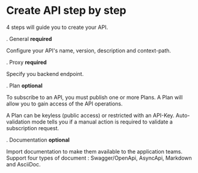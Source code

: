# Create API step by step

4 steps will guide you to create your API.

. General **required**

Configure your API's name, version, description and context-path.

. Proxy **required**

Specify you backend endpoint.

. Plan **optional**

To subscribe to an API, you must publish one or more Plans.
A Plan will allow you to gain access of the API operations.

A Plan can be keyless (public access) or restricted with an API-Key.
Auto-validation mode tells you if a manual action is required to validate a subscription request.

. Documentation **optional**

Import documentation to make them available to the application teams.
Support four types of document : Swagger/OpenApi, AsyncApi, Markdown and AsciiDoc.
